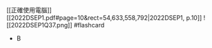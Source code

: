[[正確使用電腦]]
[[2022DSEP1.pdf#page=10&rect=54,633,558,792|2022DSEP1, p.10]]
![[2022DSEP1Q37.png]] #flashcard 
- B
<!--ID: 1730701092355-->


